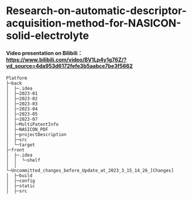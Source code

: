 # Research-on-automatic-descriptor-acquisition-method-for-NASICON-solid-electrolyte

#### Video presentation on Bilibili：https://www.bilibili.com/video/BV1Lp4y1g76Z/?vd_source=4da953d6172fefe3b5aabce7be3f5662
```
Platform
├─back
│  ├─.idea
│  ├─2023-01
│  ├─2023-02
│  ├─2023-03
│  ├─2023-04
│  ├─2023-05
│  ├─2023-07
│  ├─MultiPatentInfo
│  ├─NASICON_PDF
│  ├─projectDescription
│  ├─src
│  └─target
├─front
│  ├─.idea
│  │  └─shelf
│  │      └─Uncommitted_changes_before_Update_at_2023_3_15_14_26_[Changes]
│  ├─build
│  ├─config
│  ├─static
│  ├─src
```